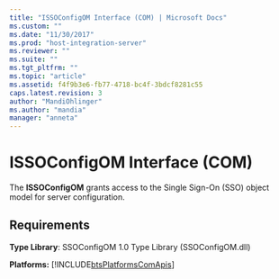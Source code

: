```yaml
---
title: "ISSOConfigOM Interface (COM) | Microsoft Docs"
ms.custom: ""
ms.date: "11/30/2017"
ms.prod: "host-integration-server"
ms.reviewer: ""
ms.suite: ""
ms.tgt_pltfrm: ""
ms.topic: "article"
ms.assetid: f4f9b3e6-fb77-4718-bc4f-3bdcf8281c55
caps.latest.revision: 3
author: "MandiOhlinger"
ms.author: "mandia"
manager: "anneta"
---
```

# ISSOConfigOM Interface (COM)
The **ISSOConfigOM** grants access to the Single Sign-On (SSO) object model for server configuration.  
  
## Requirements  
 **Type Library**: SSOConfigOM 1.0 Type Library (SSOConfigOM.dll)  
  
 **Platforms:**  [!INCLUDE[btsPlatformsComApis](../includes/btsplatformscomapis-md.md)]